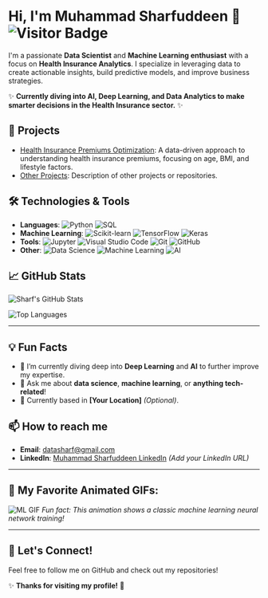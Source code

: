 # Hi, I'm Muhammad Sharfuddeen 👋 ![Visitor Badge](https://visitor-badge.laobi.icu/badge?page_id=sharf007.sharf007)

I'm a passionate **Data Scientist** and **Machine Learning enthusiast** with a focus on **Health Insurance Analytics**. I specialize in leveraging data to create actionable insights, build predictive models, and improve business strategies. 

✨ **Currently diving into AI, Deep Learning, and Data Analytics to make smarter decisions in the Health Insurance sector.** ✨

## 🚀 Projects

- [Health Insurance Premiums Optimization](https://github.com/sharf007/health-insurance-analytics): A data-driven approach to understanding health insurance premiums, focusing on age, BMI, and lifestyle factors.
- [Other Projects](#): Description of other projects or repositories.

## 🛠️ Technologies & Tools

- **Languages**: 
  ![Python](https://img.shields.io/badge/-Python-black?style=flat&logo=python) 
  ![SQL](https://img.shields.io/badge/-SQL-black?style=flat&logo=postgresql)
- **Machine Learning**: 
  ![Scikit-learn](https://img.shields.io/badge/-Scikit_learn-black?style=flat&logo=scikit-learn) 
  ![TensorFlow](https://img.shields.io/badge/-TensorFlow-black?style=flat&logo=tensorflow) 
  ![Keras](https://img.shields.io/badge/-Keras-black?style=flat&logo=keras)
- **Tools**: 
  ![Jupyter](https://img.shields.io/badge/-Jupyter-black?style=flat&logo=jupyter) 
  ![Visual Studio Code](https://img.shields.io/badge/-VS%20Code-black?style=flat&logo=visual-studio-code)
  ![Git](https://img.shields.io/badge/-Git-black?style=flat&logo=git)
  ![GitHub](https://img.shields.io/badge/-GitHub-black?style=flat&logo=github)
- **Other**: 
  ![Data Science](https://img.shields.io/badge/-Data%20Science-black?style=flat&logo=data-science)
  ![Machine Learning](https://img.shields.io/badge/-Machine%20Learning-black?style=flat&logo=machine-learning)
  ![AI](https://img.shields.io/badge/-AI-black?style=flat&logo=artificial-intelligence)

## 📈 GitHub Stats

![Sharf's GitHub Stats](https://github-readme-stats.vercel.app/api?username=sharf007&show_icons=true&hide_title=true&count_private=true&hide=prs&theme=radical)

![Top Languages](https://github-readme-stats.vercel.app/api/top-langs/?username=sharf007&layout=compact&theme=radical)

---

## 💡 Fun Facts

- 🌱 I’m currently diving deep into **Deep Learning** and **AI** to further improve my expertise.
- 💬 Ask me about **data science**, **machine learning**, or **anything tech-related**!
- 📍 Currently based in **[Your Location]** *(Optional)*.

## 📫 How to reach me

- **Email**: [datasharf@gmail.com](mailto:datasharf@gmail.com)
- **LinkedIn**: [Muhammad Sharfuddeen LinkedIn](#) *(Add your LinkedIn URL)*

---

## 🎨 My Favorite Animated GIFs:

![ML GIF](https://media.giphy.com/media/v1.Y2lkPTc5MGI3NjExZmVhYzZkNzljMTk4NzEwZjZmZDkxZTM3NzU0Njk4ZDEwZjhhZDI5NzYzYWE3MGZiNzY5YWE4Yjk4d2yFK9El6VbRDKELD7J64fI/giphy.gif)
*Fun fact: This animation shows a classic machine learning neural network training!*

---

## 🤝 Let's Connect!
Feel free to follow me on GitHub and check out my repositories! 

✨ **Thanks for visiting my profile!** 🚀

